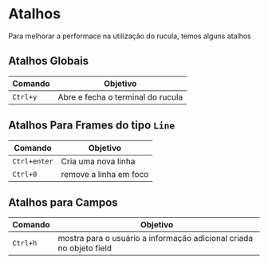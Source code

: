 # Atalhos

Para melhorar a performace na utilização do rucula, temos alguns atalhos

## Atalhos Globais

|Comando|Objetivo|
|--|--|
|`Ctrl+y`|Abre e fecha o terminal do rucula|

## Atalhos Para Frames do tipo `Line`

|Comando|Objetivo|
|--|--|
|`Ctrl+enter`|Cria uma nova linha|
|`Ctrl+0`|remove a linha em foco|

## Atalhos para Campos

|Comando|Objetivo|
|--|--|
|`Ctrl+h`|mostra para o usuário a informação adicional criada no objeto field|
